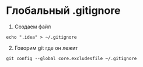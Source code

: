 # Глобальный .gitignore

1) Создаем файл
```
echo ".idea" > ~/.gitignore
```

2) Говорим git где он лежит
```
git config --global core.excludesfile ~/.gitignore
```
